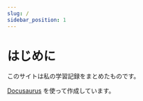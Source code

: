```yaml
---
slug: /
sidebar_position: 1
---
```


# はじめに

このサイトは私の学習記録をまとめたものです。

[Docusaurus](https://docusaurus.io/) を使って作成しています。

